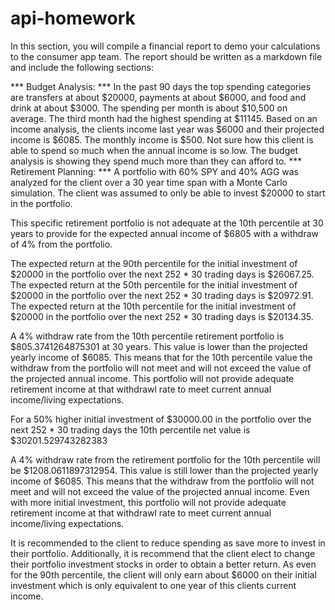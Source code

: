 # api-homework
In this section, you will compile a financial report to demo your calculations to the consumer app team. The report should be written as a markdown file and include the following sections:

*** Budget Analysis: ***
In the past 90 days the top spending categories are transfers at about $20000, payments at about $6000, and food and drink at about $3000. The spending per month is about $10,500 on average. The third month had the highest spending at $11145. Based on an income analysis, the clients income last year was $6000 and their projected income is $6085. The monthly income is $500. Not sure how this client is able to spend so much when the annual income is so low. The budget analysis is showing they spend much more than they can afford to.
*** Retirement Planning: ***
A portfolio with 60% SPY and 40% AGG was analyzed for the client over a 30 year time span with a Monte Carlo simulation. The client was assumed to only be able to invest $20000 to start in the portfolio.

This specific retirement portfolio is not adequate at the 10th percentile at 30 years to provide for the expected annual income of $6805 with a withdraw of 4% from the portfolio.

The expected return at the 90th percentile for the initial investment of $20000 in the portfolio over the next 252 * 30 trading days is $26067.25. The expected return at the 50th percentile for the initial investment of $20000 in the portfolio over the next 252 * 30 trading days is $20972.91. The expected return at the 10th percentile for the initial investment of $20000 in the portfolio over the next 252 * 30 trading days is $20134.35. 

A 4% withdraw rate from the 10th percentile retirement portfolio is $805.3741264875301 at 30 years. This value is lower than the projected yearly income of $6085. This means that for the 10th percentile value the withdraw from the portfolio will not meet and will not exceed the value of the projected annual income. This portfolio will not provide adequate retirement income at that withdrawl rate to meet current annual income/living expectations.

For a 50% higher initial investment of $30000.00 in the portfolio over the next 252 * 30 trading days the 10th percentile net value is $30201.529743282383

A 4% withdraw rate from the retirement portfolio for the 10th percentile will be $1208.0611897312954. This value is still lower than the projected yearly income of $6085. This means that the withdraw from the portfolio will not meet and will not exceed the value of the projected annual income. Even with more initial investment, this portfolio will not provide adequate retirement income at that withdrawl rate to meet current annual income/living expectations.

It is recommended to the client to reduce spending as save more to invest in their portfolio. Additionally, it is recommend that the client elect to change their portfolio investment stocks in order to obtain a better return. As even for the 90th percentile, the client will only earn about $6000 on their initial investment which is only equivalent to one year of this clients current income.